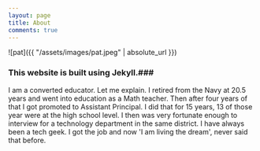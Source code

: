 ```yaml
---
layout: page
title: About
comments: true
---
```


![pat]({{ "/assets/images/pat.jpeg" | absolute_url }})


### This website is built using Jekyll.###

I am a converted educator. Let me explain. I retired from the Navy at 20.5 years and went into education as a Math teacher. Then after four years of that I got promoted to Assistant Principal. I did that for 15 years, 13 of those year were at the high school level. I then was very fortunate enough to interview for a technology department in the same district. I have always been a tech geek. I got the job and now 'I am living the dream', never said that before. 

